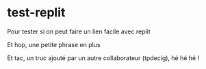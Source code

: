 # test-replit
Pour tester si on peut faire un lien facile avec replit 

Et hop, une petite phrase en plus

Et tac, un truc ajouté par un autre collaborateur (tpdecig), hé hé hé !

